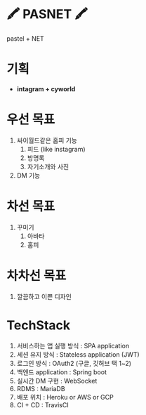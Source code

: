 # 🖍️ PASNET 🖍️
pastel + NET 

# 기획
* **intagram + cyworld**

# 우선 목표
1. 싸이월드같은 홈피 기능
   1. 피드 (like instagram)
   2. 방명록
   3. 자기소개와 사진
2. DM 기능

# 차선 목표
1. 꾸미기
   1. 아바타
   2. 홈피

# 차차선 목표
1. 깔끔하고 이쁜 디자인

# TechStack
1. 서비스하는 앱 실행 방식 : SPA application
2. 세션 유지 방식 : Stateless application (JWT)
3. 로그인 방식 : OAuth2 (구글, 깃허브 택 1~2)
4. 백엔드 application : Spring boot
5. 실시간 DM 구현 : WebSocket
6. RDMS : MariaDB
7. 배포 위치 : Heroku or AWS or GCP
8. CI + CD : TravisCI
